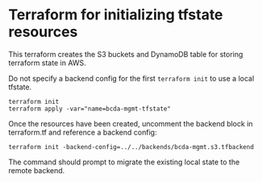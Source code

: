 # Terraform for initializing tfstate resources

This terraform creates the S3 buckets and DynamoDB table for storing terraform state in AWS.

Do not specify a backend config for the first `terraform init` to use a local tfstate.

    terraform init
    terraform apply -var="name=bcda-mgmt-tfstate"

Once the resources have been created, uncomment the backend block in terraform.tf and reference a backend config:

    terraform init -backend-config=../../backends/bcda-mgmt.s3.tfbackend

The command should prompt to migrate the existing local state to the remote backend.
